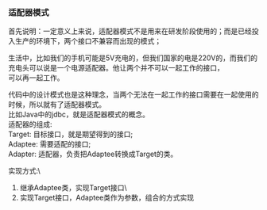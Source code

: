 ### 适配器模式
首先说明：一定意义上来说，适配器模式不是用来在研发阶段使用的；而是已经投入生产的环境下，两个接口不兼容而出现的模式；

生活中，比如我们的手机可能是5V充电的，但我们国家的电是220V的，而我们的充电头可以说是一个电源适配器。他让两个并不可以一起工作的接口，\
可以再一起工作。

代码中的设计模式也是这种理念，当两个无法在一起工作的接口需要在一起使用的时候，所以就有了适配器模式。\
比如Java中的jdbc，就是适配器模式的概念。\
适配器的组成:\
Target: 目标接口，就是期望得到的接口;\
Adaptee: 需要适配的接口;\
Adapter: 适配器，负责把Adaptee转换成Target的类。

实现方式:\
1. 继承Adaptee类，实现Target接口\
2. 实现Target接口，Adaptee类作为参数，组合的方式实现